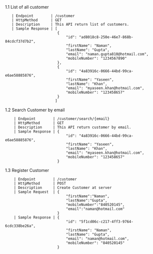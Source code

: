 1.1 List of all customer
     
       | Endpoint        | /customer
       | HttpMethod      | GET
       | Description     | This API return list of customers.
       | Sample Response | [
                           	{
                           		"id": "ad8018c8-250e-46e7-868b-84cdcf37d7b2",
                           		"firstName": "Naman",
                           		"lastName": "Gupta",
                           		"email": "naman.gupta810@hotmail.com",
                           		"mobileNumber": "1234567890"
                           	},
                           	{
                           		"id": "4a83916c-0666-44bd-99ca-e6ae58885876",
                           		"firstName": "Yaseen",
                           		"lastName": "Khan",
                           		"email": "myaseen.khan@hotmail.com",
                           		"mobileNumber": "123458657"
                           	}
                           ]
     
  1.2 Search Customer by email
     
        | Endpoint        | /customer/search/{email}
        | HttpMethod      | GET
        | Description     | This API return customer by email.
        | Sample Response | {
                            	"id": "4a83916c-0666-44bd-99ca-e6ae58885876",
                            	"firstName": "Yaseen",
                            	"lastName": "Khan",
                            	"email": "myaseen.khan@hotmail.com",
                            	"mobileNumber": "123458657"
                            } 
  1.3 Register Customer
  
       
        | Endpoint        | /customer
        | HttpMethod      | POST
        | Description     | Create Customer at server
        | Sample Request  | {
                            	"firstName":"Naman",
                            	"lastName":"Gupta",
                            	"mobileNumber":"840520145",
                            	"email":"naman@hotmail.com"
                            }
        | Sample Response | {
                            	"id": "5f1cd06c-c217-4ff3-9764-6cdc338be26a",
                            	"firstName": "Naman",
                            	"lastName": "Gupta",
                            	"email": "naman@hotmail.com",
                            	"mobileNumber": "840520145"
                            }